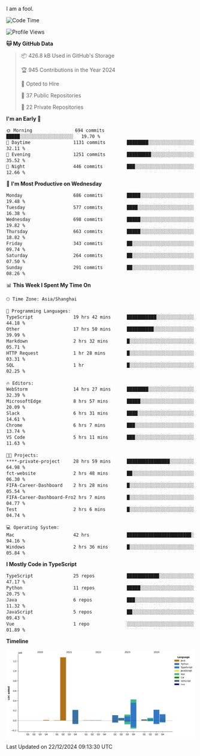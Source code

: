 I am a fool.

<!--START_SECTION:waka-->
![Code Time](http://img.shields.io/badge/Code%20Time-2%2C308%20hrs%2048%20mins-blue)

![Profile Views](http://img.shields.io/badge/Profile%20Views-3-blue)

**🐱 My GitHub Data** 

> 📦 426.8 kB Used in GitHub's Storage 
 > 
> 🏆 945 Contributions in the Year 2024
 > 
> 💼 Opted to Hire
 > 
> 📜 37 Public Repositories 
 > 
> 🔑 22 Private Repositories 
 > 
**I'm an Early 🐤** 

```text
🌞 Morning                694 commits         █████░░░░░░░░░░░░░░░░░░░░   19.70 % 
🌆 Daytime                1131 commits        ████████░░░░░░░░░░░░░░░░░   32.11 % 
🌃 Evening                1251 commits        █████████░░░░░░░░░░░░░░░░   35.52 % 
🌙 Night                  446 commits         ███░░░░░░░░░░░░░░░░░░░░░░   12.66 % 
```
📅 **I'm Most Productive on Wednesday** 

```text
Monday                   686 commits         █████░░░░░░░░░░░░░░░░░░░░   19.48 % 
Tuesday                  577 commits         ████░░░░░░░░░░░░░░░░░░░░░   16.38 % 
Wednesday                698 commits         █████░░░░░░░░░░░░░░░░░░░░   19.82 % 
Thursday                 663 commits         █████░░░░░░░░░░░░░░░░░░░░   18.82 % 
Friday                   343 commits         ██░░░░░░░░░░░░░░░░░░░░░░░   09.74 % 
Saturday                 264 commits         ██░░░░░░░░░░░░░░░░░░░░░░░   07.50 % 
Sunday                   291 commits         ██░░░░░░░░░░░░░░░░░░░░░░░   08.26 % 
```


📊 **This Week I Spent My Time On** 

```text
🕑︎ Time Zone: Asia/Shanghai

💬 Programming Languages: 
TypeScript               19 hrs 42 mins      ███████████░░░░░░░░░░░░░░   44.18 % 
Other                    17 hrs 50 mins      ██████████░░░░░░░░░░░░░░░   39.99 % 
Markdown                 2 hrs 32 mins       █░░░░░░░░░░░░░░░░░░░░░░░░   05.71 % 
HTTP Request             1 hr 28 mins        █░░░░░░░░░░░░░░░░░░░░░░░░   03.31 % 
SQL                      1 hr                █░░░░░░░░░░░░░░░░░░░░░░░░   02.25 % 

🔥 Editors: 
WebStorm                 14 hrs 27 mins      ████████░░░░░░░░░░░░░░░░░   32.39 % 
MicrosoftEdge            8 hrs 57 mins       █████░░░░░░░░░░░░░░░░░░░░   20.09 % 
Slack                    6 hrs 31 mins       ████░░░░░░░░░░░░░░░░░░░░░   14.61 % 
Chrome                   6 hrs 7 mins        ███░░░░░░░░░░░░░░░░░░░░░░   13.74 % 
VS Code                  5 hrs 11 mins       ███░░░░░░░░░░░░░░░░░░░░░░   11.63 % 

🐱‍💻 Projects: 
****-private-project     28 hrs 59 mins      ████████████████░░░░░░░░░   64.98 % 
fct-website              2 hrs 48 mins       ██░░░░░░░░░░░░░░░░░░░░░░░   06.30 % 
FIFA-Career-Dashboard    2 hrs 28 mins       █░░░░░░░░░░░░░░░░░░░░░░░░   05.54 % 
FIFA-Career-Dashboard-Fro2 hrs 7 mins        █░░░░░░░░░░░░░░░░░░░░░░░░   04.77 % 
Test                     2 hrs 6 mins        █░░░░░░░░░░░░░░░░░░░░░░░░   04.74 % 

💻 Operating System: 
Mac                      42 hrs              ████████████████████████░   94.16 % 
Windows                  2 hrs 36 mins       █░░░░░░░░░░░░░░░░░░░░░░░░   05.84 % 
```

**I Mostly Code in TypeScript** 

```text
TypeScript               25 repos            ████████████░░░░░░░░░░░░░   47.17 % 
Python                   11 repos            █████░░░░░░░░░░░░░░░░░░░░   20.75 % 
Java                     6 repos             ███░░░░░░░░░░░░░░░░░░░░░░   11.32 % 
JavaScript               5 repos             ██░░░░░░░░░░░░░░░░░░░░░░░   09.43 % 
Vue                      1 repo              ░░░░░░░░░░░░░░░░░░░░░░░░░   01.89 % 
```



**Timeline**

![Lines of Code chart](https://raw.githubusercontent.com/VeejaLiu/VeejaLiu/master/assets/bar_graph.png)


 Last Updated on 22/12/2024 09:13:30 UTC
<!--END_SECTION:waka-->

